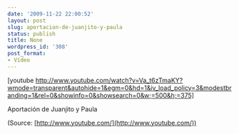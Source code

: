```yaml
---
date: '2009-11-22 22:00:52'
layout: post
slug: aportacion-de-juanjito-y-paula
status: publish
title: None
wordpress_id: '308'
post_format:
- Vídeo
---
```


[youtube http://www.youtube.com/watch?v=Va_t6zTmaKY?wmode=transparent&autohide=1&egm=0&hd=1&iv_load_policy=3&modestbranding=1&rel=0&showinfo=0&showsearch=0&w;=500&h;=375]


Aportación de Juanjito y Paula

(Source: [http://www.youtube.com/](http://www.youtube.com/))
